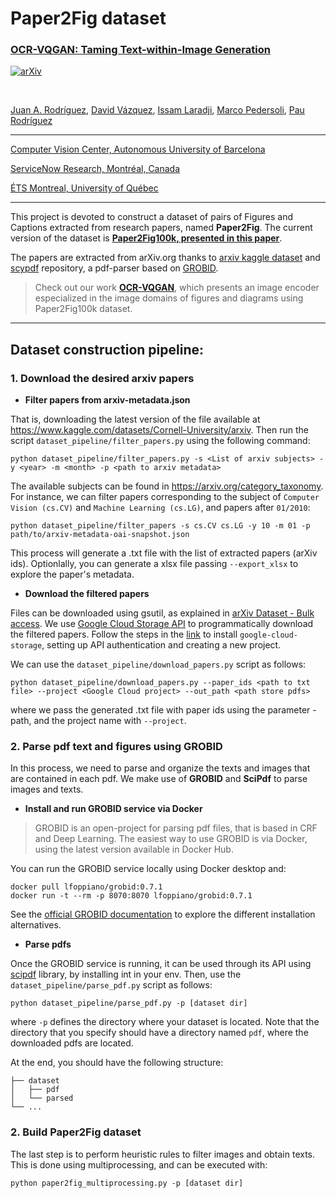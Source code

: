# Paper2Fig dataset
### [OCR-VQGAN: Taming Text-within-Image Generation](https://arxiv.org/abs/2210.11248)
[![arXiv](https://img.shields.io/badge/arXiv-Paper-<COLOR>.svg)](https://arxiv.org/abs/2210.11248)

<br>


[Juan A. Rodríguez](https://scholar.google.es/citations?user=0selhb4AAAAJ&hl=en), [David Vázquez](https://scholar.google.es/citations?user=1jHvtfsAAAAJ&hl=en), [Issam Laradji](https://scholar.google.ca/citations?user=8vRS7F0AAAAJ&hl=en), [Marco Pedersoli](https://scholar.google.com/citations?user=aVfyPAoAAAAJ&hl=en), [Pau Rodríguez](https://scholar.google.com/citations?user=IwBx73wAAAAJ)

-----------
[Computer Vision Center, Autonomous University of Barcelona](http://www.cvc.uab.es/)

[ServiceNow Research, Montréal, Canada](https://www.servicenow.com/research/)

[ÉTS Montreal, University of Québec](https://www.etsmtl.ca/)

------------------

This project is devoted to construct a dataset of pairs of Figures and Captions extracted from research papers, named **Paper2Fig**. The current version of the dataset is [**Paper2Fig100k, presented in this paper**](https://arxiv.org/abs/2210.11248).

The papers are extracted from arXiv.org thanks to [arxiv kaggle dataset](https://www.kaggle.com/datasets/Cornell-University/arxiv) and [scypdf](https://github.com/titipata/scipdf_parser) repository, a pdf-parser based on [GROBID](https://github.com/kermitt2/grobid).

>Check out our work [**OCR-VQGAN**](https://www.github.com/joanrod/ocr-vqgan), which presents an image encoder especialized in the image domains of figures and diagrams using Paper2Fig100k dataset.
-------------------

## Dataset construction pipeline:
### 1. Download the desired arxiv papers
* **Filter papers from arxiv-metadata.json**

That is, downloading the latest version of the file available at https://www.kaggle.com/datasets/Cornell-University/arxiv.
Then run the script `dataset_pipeline/filter_papers.py` using the following command:

```
python dataset_pipeline/filter_papers.py -s <List of arxiv subjects> -y <year> -m <month> -p <path to arxiv metadata>
```

The available subjects can be found in https://arxiv.org/category_taxonomy. For instance, we can filter papers corresponding to the subject of `Computer Vision (cs.CV)` and `Machine Learning (cs.LG)`, and papers after `01/2010`:
```
python dataset_pipeline/filter_papers -s cs.CV cs.LG -y 10 -m 01 -p path/to/arxiv-metadata-oai-snapshot.json
````

This process will generate a .txt file with the list of extracted papers (arXiv ids). Optionlally, you can generate a xlsx file passing `--export_xlsx` to explore the paper's metadata.

* **Download the filtered papers**

Files can be downloaded using gsutil, as explained in [arXiv Dataset - Bulk access](https://www.kaggle.com/datasets/Cornell-University/arxiv#:~:text=download%20the%20PDF-,Bulk%20access,-The%20full%20set). We use [Google Cloud Storage API](https://cloud.google.com/storage/docs/reference/libraries#client-libraries-install-python) to programmatically download the filtered papers. Follow the steps in the [link](https://cloud.google.com/storage/docs/reference/libraries#client-libraries-install-python) to install `google-cloud-storage`, setting up API authentication and creating a new project.

We can use the `dataset_pipeline/download_papers.py` script as follows:

```
python dataset_pipeline/download_papers.py --paper_ids <path to txt file> --project <Google Cloud project> --out_path <path store pdfs>
````

where we pass the generated .txt file with paper ids using the parameter -path, and the project name with `--project`.

### 2. Parse pdf text and figures using GROBID
In this process, we need to parse and organize the texts and images that are contained in each pdf. We make use of **GROBID** and **SciPdf** to parse images and texts.

* **Install and run GROBID service via Docker**

>GROBID is an open-project for parsing pdf files, that is based in CRF and Deep Learning. The easiest way to use GROBID is via Docker, using the latest version available in Docker Hub. 

You can run the GROBID service locally using Docker desktop and:
```
docker pull lfoppiano/grobid:0.7.1
docker run -t --rm -p 8070:8070 lfoppiano/grobid:0.7.1
````

See the [official GROBID documentation](https://grobid.readthedocs.io/en/latest/Grobid-docker/) to explore the different installation alternatives.

* **Parse pdfs**

Once the GROBID service is running, it can be used through its API using [scipdf](https://github.com/titipata/scipdf_parser) library, by installing int in your env.
Then, use the `dataset_pipeline/parse_pdf.py` script as follows:

```
python dataset_pipeline/parse_pdf.py -p [dataset dir]
````

where `-p` defines the directory where your dataset is located. Note that the directory that you specify should have a directory named `pdf`, where the downloaded pdfs are located.

At the end, you should have the following structure:
```
├── dataset
│   ├── pdf
│   └── parsed
└── ...
```

### 2. Build Paper2Fig dataset
The last step is to perform heuristic rules to filter images and obtain texts. This is done using multiprocessing, and can be executed with:

```
python paper2fig_multiprocessing.py -p [dataset dir]
```